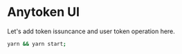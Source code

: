 # Anytoken UI

Let's add token issuncance and user token operation here.

```bash
yarn && yarn start;
```

